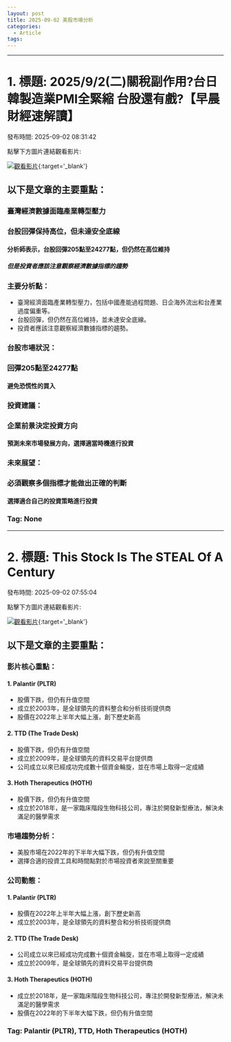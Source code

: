 ```yaml
---
layout: post
title: 2025-09-02 美股市場分析
categories:
  - Article
tags:
---
```


---
# 1. 標題: 2025/9/2(二)關稅副作用?台日韓製造業PMI全緊縮 台股還有戲?【早晨財經速解讀】
發布時間: 2025-09-02 08:31:42

點擊下方圖片連結觀看影片:

 [![觀看影片](https://i.ytimg.com/vi/omwx2VtHv3E/sddefault_live.jpg)](https://www.youtube.com/watch?v=omwx2VtHv3E){:target='_blank'}

## 以下是文章的主要重點：

### 臺灣經濟數據面臨產業轉型壓力
### 台股回彈保持高位，但未達安全底線
#### 分析師表示，台股回彈205點至24277點，但仍然在高位維持
##### 但是投資者應該注意觀察經濟數據指標的趨勢

### 主要分析點：

* 臺灣經濟面臨產業轉型壓力，包括中國產能過程問題、日企海外流出和台產業過度偏重等。
* 台股回彈，但仍然在高位維持，並未達安全底線。
* 投資者應該注意觀察經濟數據指標的趨勢。

### 台股市場狀況：
### 回彈205點至24277點
#### 避免恐慌性的買入

### 投資建議：
### 企業前景決定投資方向
#### 預測未來市場發展方向，選擇適當時機進行投資

### 未來展望：
### 必須觀察多個指標才能做出正確的判斷
#### 選擇適合自己的投資策略進行投資


### Tag: None

---
# 2. 標題: This Stock Is The STEAL Of A Century
發布時間: 2025-09-02 07:55:04

點擊下方圖片連結觀看影片:

 [![觀看影片](https://i.ytimg.com/vi/AZqSGCjs3io/sddefault.jpg)](https://www.youtube.com/watch?v=AZqSGCjs3io){:target='_blank'}

## 以下是文章的主要重點：

### 影片核心重點：

#### 1. Palantir (PLTR)
*   股價下跌，但仍有升值空間
*   成立於2003年，是全球領先的資料整合和分析技術提供商
*   股價在2022年上半年大幅上漲，創下歷史新高

#### 2. TTD (The Trade Desk)
*   股價下跌，但仍有升值空間
*   成立於2009年，是全球領先的資料交易平台提供商
*   公司成立以來已經成功完成數十個資金輪旋，並在市場上取得一定成績

#### 3. Hoth Therapeutics (HOTH)
*   股價下跌，但仍有升值空間
*   成立於2018年，是一家臨床階段生物科技公司，專注於開發新型療法，解決未滿足的醫學需求

### 市場趨勢分析：

*   美股市場在2022年的下半年大幅下跌，但仍有升值空間
*   選擇合適的投資工具和時間點對於市場投資者來說至關重要

### 公司動態：

#### 1. Palantir (PLTR)
*   股價在2022年上半年大幅上漲，創下歷史新高
*   成立於2003年，是全球領先的資料整合和分析技術提供商

#### 2. TTD (The Trade Desk)
*   公司成立以來已經成功完成數十個資金輪旋，並在市場上取得一定成績
*   成立於2009年，是全球領先的資料交易平台提供商

#### 3. Hoth Therapeutics (HOTH)
*   成立於2018年，是一家臨床階段生物科技公司，專注於開發新型療法，解決未滿足的醫學需求
*   股價在2022年的下半年大幅下跌，但仍有升值空間

### Tag: Palantir (PLTR), TTD, Hoth Therapeutics (HOTH)

